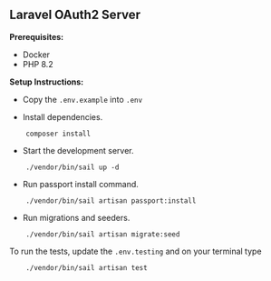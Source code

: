 ## Laravel OAuth2 Server

**Prerequisites:**
- Docker
- PHP 8.2

**Setup Instructions:**

- Copy the `.env.example` into `.env`

- Install dependencies.
```shell  
	composer install
```
-  Start the development server.

```shell  
	./vendor/bin/sail up -d
```

- Run passport install command.
```shell  
	./vendor/bin/sail artisan passport:install
```
- Run migrations and seeders.
```shell  
	./vendor/bin/sail artisan migrate:seed
```
To run the tests, update the `.env.testing` and on your terminal type
```shell  
	./vendor/bin/sail artisan test
```
